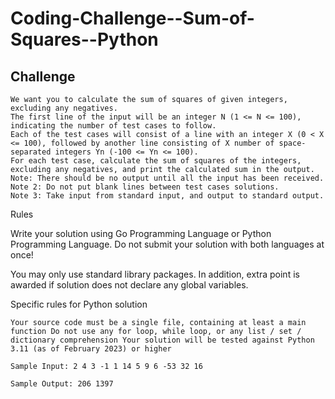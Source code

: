 # Coding-Challenge--Sum-of-Squares--Python

## Challenge

```
We want you to calculate the sum of squares of given integers, excluding any negatives.
The first line of the input will be an integer N (1 <= N <= 100), indicating the number of test cases to follow.
Each of the test cases will consist of a line with an integer X (0 < X <= 100), followed by another line consisting of X number of space-separated integers Yn (-100 <= Yn <= 100).
For each test case, calculate the sum of squares of the integers, excluding any negatives, and print the calculated sum in the output.
Note: There should be no output until all the input has been received.
Note 2: Do not put blank lines between test cases solutions.
Note 3: Take input from standard input, and output to standard output.
```

Rules

Write your solution using Go Programming Language or Python Programming Language. Do not submit your solution with both languages at once!

You may only use standard library packages. In addition, extra point is awarded if solution does not declare any global variables.

Specific rules for Python solution

`Your source code must be a single file, containing at least a main function
Do not use any for loop, while loop, or any list / set / dictionary comprehension
Your solution will be tested against Python 3.11 (as of February 2023) or higher`

`Sample Input: 2 4 3 -1 1 14 5 9 6 -53 32 16`

`Sample Output: 206 1397`

